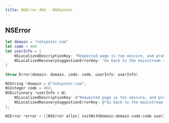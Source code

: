 ```yaml
---
title: NSError 404 - NSHipster
---
```


<article role="article" itemscope itemtype="http://schema.org/Article">

# NSError

```swift
let domain = "nshipster.com"
let code = 404
let userInfo = [
    NSLocalizedDescriptionKey: "Requested page is too obscure, and probably does not exist.",
    NSLocalizedRecoverySuggestionErrorKey: "Go back to the mainstream site."
]

throw Error(domain: domain, code: code, userInfo: userInfo)
```

```objective-c
NSString *domain = @"nshipster.com";
NSInteger code = 404;
NSDictionary *userInfo = @{
    NSLocalizedDescriptionKey: @"Requested page is too obscure, and probably does not exist.",
    NSLocalizedRecoverySuggestionErrorKey: @"Go back to the mainstream site."
};

NSError *error = [[NSError alloc] initWithDomain:domain code:code userInfo:userInfo];
```

</article>
